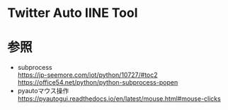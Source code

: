 # Twitter Auto IINE Tool

# 参照  
- subprocess  
https://jp-seemore.com/iot/python/10727/#toc2  
https://office54.net/python/python-subprocess-popen  
- pyautoマウス操作  
https://pyautogui.readthedocs.io/en/latest/mouse.html#mouse-clicks  
